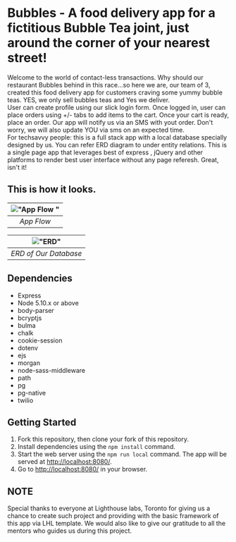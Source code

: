 # Bubbles - A food delivery app for a fictitious Bubble Tea joint, just around the corner of your nearest street!

Welcome to the world of contact-less transactions. Why should our restaurant Bubbles behind in this race...so here we are, our team of 3, created this food delivery app for customers craving some yummy bubble teas. YES, we only sell bubbles teas and Yes we deliver. <br />
User can create profile using our slick login form. Once logged in, user can place orders using +/- tabs to add items to the cart. Once your cart is ready, place an order. Our app will notify us via an SMS with yout order. Don't worry, we will also update YOU via sms on an expected time. <br />
For techsavvy people: this is a full stack app with a local database specially designed by us. You can refer ERD diagram to under entity relations. This is a single page app that leverages best of express , jQuery and other platforms to render best user interface without any page referesh. Great, isn't it!

## This is how it looks.

| !["App Flow "](https://github.com/ujjawalsidhpura/midterm_project/blob/master/docs/app.gif?raw=true) |
| :-----------------------------------------------------------------------------------------------------------------: |
|                                                 _App Flow_                                                  |


| !["ERD"](https://github.com/ujjawalsidhpura/midterm_project/blob/master/docs/erd_database_schema.png?raw=true) |
| :------------------------------------------------------------------------------------------------------------: |
|                                             _ERD of Our Database_                                              |

## Dependencies

- Express
- Node 5.10.x or above
- body-parser
- bcryptjs
- bulma
- chalk
- cookie-session
- dotenv
- ejs
- morgan
- node-sass-middleware
- path
- pg
- pg-native
- twilio

## Getting Started

1. Fork this repository, then clone your fork of this repository.
2. Install dependencies using the `npm install` command.
3. Start the web server using the `npm run local` command. The app will be served at <http://localhost:8080/>.
4. Go to <http://localhost:8080/> in your browser.

## NOTE

Special thanks to everyone at Lighthouse labs, Toronto for giving us a chance to create such project and providing with the basic framework of this app via LHL template. We would also like to give our gratitude to all the mentors who guides us during this project.

